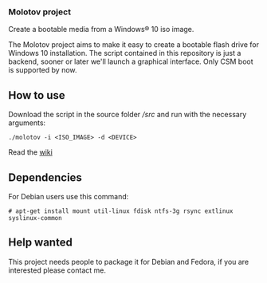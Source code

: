 ### Molotov project

Create a bootable media from a Windows® 10 iso image.

The Molotov project aims to make it easy to create a bootable flash drive for Windows 10 installation. The script contained in this repository is just a backend, sooner or later we'll launch a graphical interface. Only CSM boot is supported by now.

## How to use

Download the script in the source folder */src* and run with the necessary arguments:

    ./molotov -i <ISO_IMAGE> -d <DEVICE>

Read the [wiki](https://github.com/cizordj/molotov/wiki)

## Dependencies

For Debian users use this command:

    # apt-get install mount util-linux fdisk ntfs-3g rsync extlinux syslinux-common

## Help wanted

This project needs people to package it for Debian and Fedora, if you are interested please contact me.
